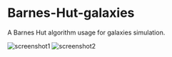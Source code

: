 # Barnes-Hut-galaxies

A Barnes Hut algorithm usage for galaxies simulation.

![screenshot1](https://user-images.githubusercontent.com/94078957/161432908-9eafd384-d2e9-4231-b5f6-3aec71d7e977.png)
![screenshot2](https://user-images.githubusercontent.com/94078957/161432909-4a798939-1b0b-42ac-84a6-7934db163edf.png)

